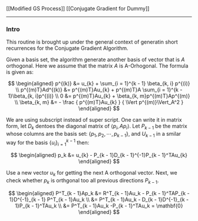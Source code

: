 [[Modified GS Process]]
[[Conjugate Gradient for Dummy]]


---
### **Intro**

This routine is brought up under the general context of generatin short recurrences for the Conjugate Gradient Algorithm. 

Given a basis set, the algorithm generate another basis of vector that is $A$ orthogonal. Here we assume that the matrix $A$ is A-Orhogonal. The formula is given as: 

$$
\begin{aligned}
    p^{(k)} &= u_{k} + \sum_{i = 1}^{k - 1}
        \beta_{k, i} p^{(i)}
    \\
    p^{(m)T}Ad^{(k)} &= p^{(m)T}Au_{k} + p^{(m)T}A 
        \sum_{i = 1}^{k - 1}\beta_{k, i}p^{(i)}
    \\
    0 &= p^{(m)T}Au_{k} + \beta_{k, m}p^{(m)T}Ap^{(m)}
    \\
    \beta_{k, m} &= 
    - \frac
    {
        p^{(m)T}Au_{k}
    }
    {
        \Vert p^{(m)}\Vert_A^2
    }
\end{aligned}
$$

We are using subscript instead of super script. One can write it in matrix form, let $D_k$ dentoes the diagonal matrix of $\langle p_i, Ap_i\rangle$. Let $P_{k - 1}$ be the matrix whose columns are the basis set: $\{p_1, p_2, \cdots,p_{k - 1}\}$, and $U_{k - 1}$ in a smilar way for the basis $\{u_i\}_{i = 1}^{k - 1}$ then: 

$$
\begin{aligned}
    p_k &= u_{k} - P_{k - 1}D_{k - 1}^{-1}P_{k - 1}^TAu_{k}
\end{aligned}
$$

Use a new vector $u_k$ for getting the next A orthogonal vector. Next, we check whether $p_k$ is orthgonal too all previous directions $P_{k - 1}$. 

$$
\begin{aligned}
    P^T_{k - 1}Ap_k &= R^T_{k - 1}Au_k - 
    P_{k - 1}^TAP_{k - 1}D^{-1}_{k - 1} P^T_{k - 1}Au_k
    \\
    &= P^T_{k - 1}Au_k - D_{k - 1}D^{-1}_{k - 1}P_{k - 1}^TAu_k
    \\
    &= P^T_{k - 1}Au_k -P_{k - 1}^TAu_k = \mathbf{0}
\end{aligned}
$$







